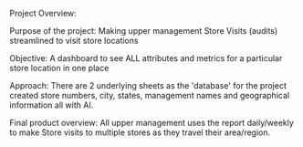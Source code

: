 Project Overview:

Purpose of the project: Making upper management Store Visits (audits) streamlined to visit store locations


Objective: A dashboard to see ALL attributes and metrics for a particular store location in one place


Approach: There are 2 underlying sheets as the 'database' for the project created store numbers, city, states, management names and geographical information all with AI.



Final product overview: All upper management uses the report daily/weekly to make Store visits to multiple stores as they travel their area/region.
